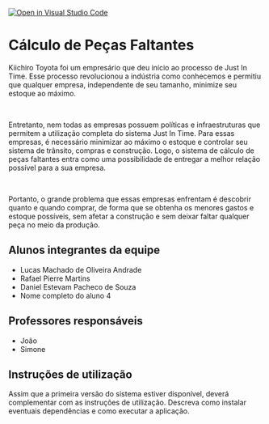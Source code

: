 [![Open in Visual Studio Code](https://classroom.github.com/assets/open-in-vscode-c66648af7eb3fe8bc4f294546bfd86ef473780cde1dea487d3c4ff354943c9ae.svg)](https://classroom.github.com/online_ide?assignment_repo_id=7590875&assignment_repo_type=AssignmentRepo)

# Cálculo de Peças Faltantes

Kiichiro Toyota foi um empresário que deu início ao processo de Just In Time. Esse processo revolucionou a indústria como conhecemos e permitiu que qualquer empresa, independente de seu tamanho, minimize seu estoque ao máximo.

<br/>

Entretanto, nem todas as empresas possuem políticas e infraestruturas que permitem a utilização completa do sistema Just In Time. Para essas empresas, é necessário minimizar ao máximo o estoque e controlar seu sistema de trânsito, compras e construção. Logo, o sistema de cálculo de peças faltantes entra como uma possibilidade de entregar a melhor relação possível para a sua empresa.

<br/>

Portanto, o grande problema que essas empresas enfrentam é descobrir quanto e quando comprar, de forma que se obtenha os menores gastos e estoque possíveis, sem afetar a construção e sem deixar faltar qualquer peça no meio da produção.

## Alunos integrantes da equipe

* Lucas Machado de Oliveira Andrade
* Rafael Pierre Martins
* Daniel Estevam Pacheco de Souza
* Nome completo do aluno 4

## Professores responsáveis

* João
* Simone

## Instruções de utilização

Assim que a primeira versão do sistema estiver disponível, deverá complementar com as instruções de utilização. Descreva como instalar eventuais dependências e como executar a aplicação.
